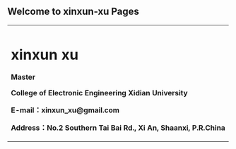 ## Welcome to xinxun-xu Pages

<div>
<table border="0">
  <tr>
    <td>
      <h1>xinxun xu</h1>
      <p><b>Master</b></p>
      <p><b>College of Electronic Engineering Xidian University</b></p>
      <p><b>E-mail：xinxun_xu@gmail.com</b></p>
      <p><b>Address：No.2 Southern Tai Bai Rd., Xi An, Shaanxi, P.R.China
    </td>
  </tr>
</table>
</div>
